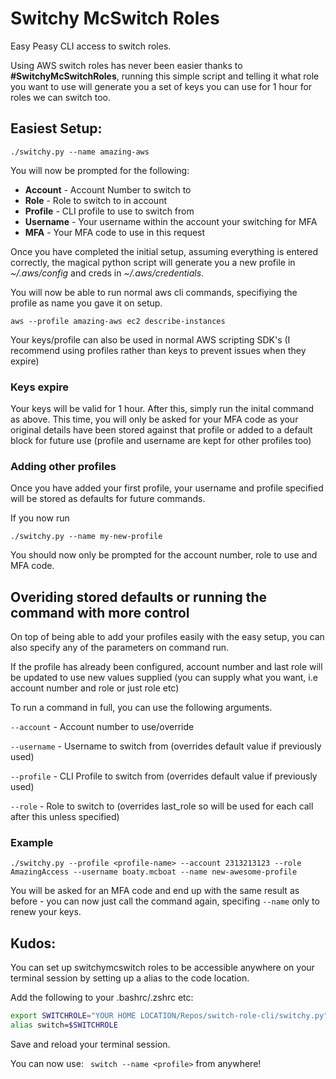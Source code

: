 # Switchy McSwitch Roles 
Easy Peasy CLI access to switch roles.

Using AWS switch roles has never been easier thanks to **#SwitchyMcSwitchRoles**, running this simple script and telling it what role you want to use will generate you a set of keys you can use for 1 hour for roles we can switch too.


## Easiest Setup:
```
./switchy.py --name amazing-aws
```
You will now be prompted for the following:

* **Account** - Account Number to switch to
* **Role** - Role to switch to in account
* **Profile** - CLI profile to use to switch from
* **Username** - Your username within the account your switching for MFA
* **MFA** - Your MFA code to use in this request

Once you have completed the initial setup, assuming everything is entered correctly, the magical python script will generate you a new profile in *~/.aws/config* and creds in *~/.aws/credentials*.

You will now be able to run normal aws cli commands, specifiying the profile as name you gave it on setup.

```
aws --profile amazing-aws ec2 describe-instances
```

Your keys/profile can also be used in normal AWS scripting SDK's (I recommend using profiles rather than keys to prevent issues when they expire)

### Keys expire
Your keys will be valid for 1 hour. After this, simply run the inital command as above. This time, you will only be asked for your  MFA code as your original details have been stored against that profile or added to a default block for future use (profile and username are kept for other profiles too)

### Adding other profiles
Once you have added your first profile, your username and profile specified will be stored as defaults for future commands.

If you now run 
```
./switchy.py --name my-new-profile
```

You should now only be prompted for the account number, role to use and MFA code. 


## Overiding stored defaults or running the command with more control
On top of being able to add your profiles easily with the easy setup, you can also specify any of the parameters on command run.

If the profile has already been configured, account number and last role will be updated to use new values supplied (you can supply what you want, i.e account number and role or just role etc)

To run a command in full, you can use the following arguments.

``` --account ``` - Account number to use/override

``` --username ``` - Username to switch from (overrides default value if previously used)

``` --profile ``` - CLI Profile to switch from (overrides default value if previously used)

``` --role ``` - Role to switch to (overrides last_role so will be used for each call after this unless specified)

### Example
```
./switchy.py --profile <profile-name> --account 2313213123 --role AmazingAccess --username boaty.mcboat --name new-awesome-profile
```
You will be asked for an MFA code and end up with the same result as before - you can now just call the command again, specifing ``` --name ``` only to renew your keys.

## Kudos:
You can set up switchymcswitch roles to be accessible anywhere on your terminal session by setting up a alias to the code location.

Add the following to your .bashrc/.zshrc etc:

```bash
export SWITCHROLE="YOUR HOME LOCATION/Repos/switch-role-cli/switchy.py"
alias switch=$SWITCHROLE
```

Save and reload your terminal session.

You can now use:
``` switch --name <profile>``` from anywhere!
